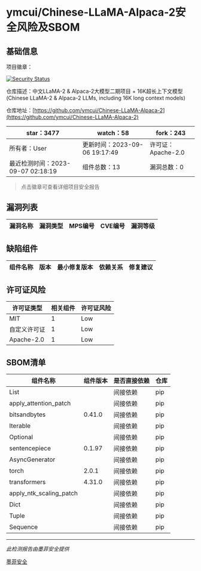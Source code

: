 # ymcui/Chinese-LLaMA-Alpaca-2安全风险及SBOM

## 基础信息

项目徽章：

[![Security Status](https://www.murphysec.com/platform3/v31/badge/1699487118980153344.svg)](https://www.murphysec.com/console/report/1698763113855844352/1699487118980153344)

仓库描述：中文LLaMA-2 & Alpaca-2大模型二期项目 + 16K超长上下文模型 (Chinese LLaMA-2 & Alpaca-2 LLMs, including 16K long context models)

仓库地址：[https://github.com/ymcui/Chinese-LLaMA-Alpaca-2](https://github.com/ymcui/Chinese-LLaMA-Alpaca-2)

| star：3477 | watch：58 | fork：243 |
| ----------- | -------------- | ------------ |
| 所有者：User | 更新时间：2023-09-06 19:17:49 | 许可证：Apache-2.0 |
| 最近检测时间：2023-09-07 02:18:19 | 组件总数：13 | 漏洞总数：0 |

> 点击徽章可查看详细项目安全报告



## 漏洞列表

| 漏洞名称 | 漏洞类型 | MPS编号 | CVE编号 | 漏洞等级 |
| ------- | ------ | ------- | ------ | ----- |





## 缺陷组件

| 组件名称 | 版本 | 最小修复版本 | 依赖关系 | 修复建议 |
| -------- | ---- | ------------ | -------- | -------- |





## 许可证风险

| 许可证类型 | 相关组件 | 许可证风险 |
| ---------- | -------- | ---------- |
|MIT|1|Low|
|自定义许可证|1|Low|
|Apache-2.0|1|Low|




## SBOM清单

| 组件名称 | 组件版本 | 是否直接依赖 | 仓库 |
| -------- | -------- | ------------ | ---- |
|List||间接依赖|pip|
|apply_attention_patch||间接依赖|pip|
|bitsandbytes|0.41.0|间接依赖|pip|
|Iterable||间接依赖|pip|
|Optional||间接依赖|pip|
|sentencepiece|0.1.97|间接依赖|pip|
|AsyncGenerator||间接依赖|pip|
|torch|2.0.1|间接依赖|pip|
|transformers|4.31.0|间接依赖|pip|
|apply_ntk_scaling_patch||间接依赖|pip|
|Dict||间接依赖|pip|
|Tuple||间接依赖|pip|
|Sequence||间接依赖|pip|


------

*此检测报告由墨菲安全提供*

[墨菲安全](www.murphysec.com)